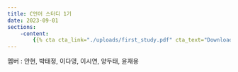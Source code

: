 ```yaml
---
title: C언어 스터디 1기
date: 2023-09-01
sections:
    -content:
        {{% cta cta_link="./uploads/first_study.pdf" cta_text="Download PDF" %}}
---
```

멤버 : 안현, 박태정, 이다영, 이시연, 양두태, 윤재용

<!--more-->
